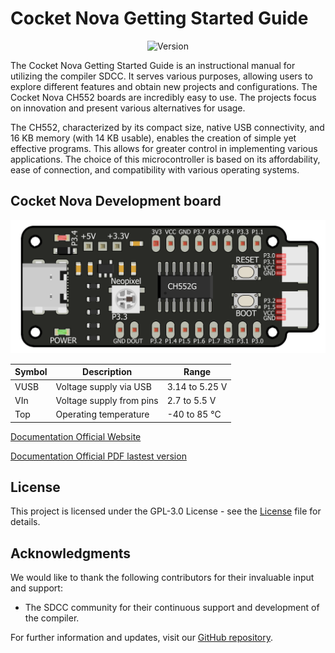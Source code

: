# Cocket Nova Getting Started Guide

<div align="center">

![Version](https://img.shields.io/badge/version-1.0.0-blue)
 
</div>

The Cocket Nova Getting Started Guide is an instructional manual for utilizing the compiler SDCC. 
It serves various purposes, allowing users to explore different features and obtain new projects and 
configurations. The Cocket Nova CH552 boards are incredibly easy to use. The projects focus on innovation 
and present various alternatives for usage.

The CH552, characterized by its compact size, native USB connectivity, and 16 KB memory (with 14 KB usable),
enables the creation of simple yet effective programs. This allows for greater control in implementing various
applications. The choice of this microcontroller is based on its affordability, ease of connection, and compatibility with various operating systems.



## Cocket Nova Development board

<div align="center">

![Version](./src/source/_static/CH552_Sq.png)

</div>

<div align="center">

| Symbol | Description               | Range        |
|--------|---------------------------|--------------|
| VUSB   | Voltage supply via USB    | 3.14 to 5.25 V |
| VIn    | Voltage supply from pins  | 2.7 to 5.5 V   |
| Top    | Operating temperature     | -40 to 85 °C   |

</div>

[Documentation Official Website](https://unit-electronics.github.io/CH55x_SDCC_Doc/install_linux.html)

[Documentation Official PDF lastest version](./pdf/cocketnovadevelopmentboardprogrammingguidecc.pdf)

## License

This project is licensed under the GPL-3.0 License - see the [License](./LICENSE) file for details.

## Acknowledgments

We would like to thank the following contributors for their invaluable input and support:

- The SDCC community for their continuous support and development of the compiler.

For further information and updates, visit our [GitHub repository](https://github.com/UNIT-Electronics).
